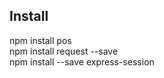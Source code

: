 

## Install
npm install pos</br>
npm install request --save</br>
npm install --save express-session</br>
